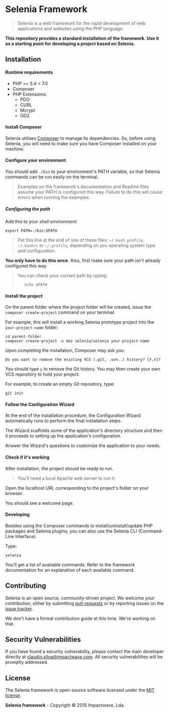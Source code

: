 # Selenia Framework

> Selenia is a web framework for the rapid development of web applications and websites using the PHP language.

**This repository provides a standard installation of the framework. Use it as a starting point for developing a project based on Selenia.**

## Installation

#### Runtime requirements

- PHP >= 5.4 < 7.0
- Composer
- PHP Extensions:
  - PDO
  - CURL
  - Mcrypt
  - GD2

#### Install Composer

Selenia utilises [Composer](http://getcomposer.org) to manage its dependencies. So, before using Selenia, you will need to make sure you have Composer installed on your machine.

#### Configure your environment

You should add `./bin` to your environment's PATH variable, so that Selenia commands can be run easily on the terminal.
> Examples on the framework's documentation and Readme files assume your PATH is configured this way. Failure to do this will cause errors when running the examples.

##### Configuring the path

Add this to your *shell environment*:

	export PATH=./bin:$PATH

> Put this line at the end of one of these files: `~/.bash_profile`, `~/.bashrc` or `~/.profile`, depending on you operating system type and configuration.

**You only have to do this once**. Also, first make sure your path isn't already configured this way.

> You can check your current path by typing:

>        echo $PATH

#### Install the project

On the parent folder where the project folder will be created, issue the `composer create-project` command on your terminal.

For example, this will install a working Selenia prototype project into the `your-project-name` folder:


```shell
cd parent-folder
composer create-project -s dev selenia/selenia your-project-name
```

Upon completing the installation, Composer may ask you:

```
Do you want to remove the existing VCS (.git, .svn..) history? [Y,n]?
```

You should type `y` to remove the Git history. You may then create your own VCS repository to hold your project.

For example, to create an empty Git repository, type:

```shell
git init
```

#### Follow the Configuration Wizard

At the end of the installation procedure, the Configuration Wizard automatically runs to perform the final installation steps.

The Wizard scaffolds some of the application's directory structure and then it proceeds to setting up the application's configuration.

Answer the Wizard's questions to customize the application to your needs.

#### Check if it's working

After installation, the project should be ready to run.

> You'll need a local Apache web server to run it.

Open the localhost URL corresponding to the project's folder on your browser.

You should see a welcome page.

#### Developing

Besides using the Composer commands to install/uninstall/update PHP packages and Selenia plugins, you can also use the Selenia CLI (Command-Line Interface).

Type:

```shell
selenia
```

You'll get a list of available commands.
Refer to the framework documentation for an explanation of each available command.

## Contributing

Selenia is an open source, community-driven project. We welcome your contribution, either by submitting [pull-requests](https://github.com/selenia-framework/selenia/pulls) or by reporting issues on the [issue tracker](https://github.com/selenia-framework/selenia/issues).

We don't have a formal contribution guide at this time. We're working on that.

## Security Vulnerabilities

If you have found a security vulnerability, please contact the main developer directly at claudio.silva@impactwave.com.
All security vulnerabilities will be promptly addressed.

## License

The Selenia framework is open-source software licensed under the [MIT license](http://opensource.org/licenses/MIT).

**Selenia framework** - Copyright &copy; 2015 Impactwave, Lda.
